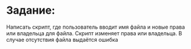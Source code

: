 # Задание:

Написать скрипт, где пользователь вводит имя файла и новые права или владельца для файла.
Скрипт изменяет права или владельца.
В случае отсутствия файла выдаётся ошибка